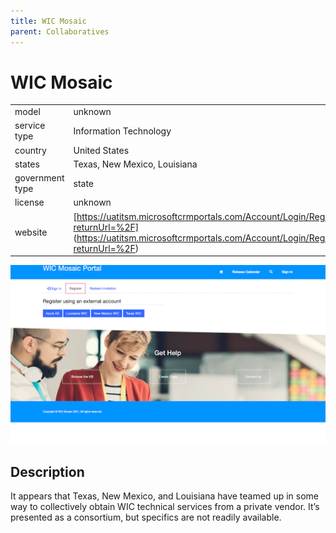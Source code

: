 ```yaml
---
title: WIC Mosaic
parent: Collaboratives
---
```


# WIC Mosaic

|                   |                                          |
|:------------------|:-----------------------------------------|
| model             | unknown
| service type      | Information Technology
| country           | United States
| states            | Texas, New Mexico, Louisiana
| government type   | state
| license           | unknown
| website           | [https://uatitsm.microsoftcrmportals.com/Account/Login/Register?returnUrl=%2F] (https://uatitsm.microsoftcrmportals.com/Account/Login/Register?returnUrl=%2F)

![wic-mosaic screenshot](images/wic-mosaic.png)

## Description
It appears that Texas, New Mexico, and Louisiana have teamed up in some way to collectively obtain WIC technical services from a private vendor. It’s presented as a consortium, but specifics are not readily available.
